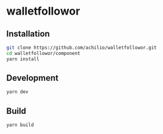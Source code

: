 # walletfollowor

## Installation

```bash
git clone https://github.com/achilio/walletfollowor.git
cd walletfollowor/component
yarn install
```

## Development

```bash
yarn dev
```

## Build

```bash
yarn build
```
